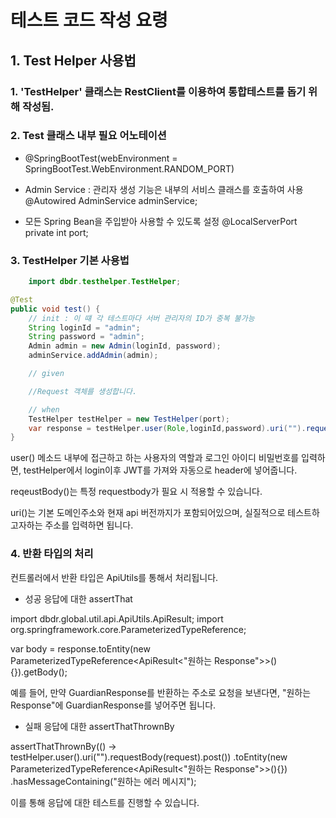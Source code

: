 # 테스트 코드 작성 요령

## 1. Test Helper 사용법

### 1. 'TestHelper' 클래스는 RestClient를 이용하여 통합테스트를 돕기 위해 작성됨.

### 2. Test 클래스 내부 필요 어노테이션

- @SpringBootTest(webEnvironment = SpringBootTest.WebEnvironment.RANDOM_PORT)

- Admin Service : 관리자 생성 기능은 내부의 서비스 클래스를 호출하여 사용
    @Autowired
    AdminService adminService;

- 모든 Spring Bean을 주입받아 사용할 수 있도록 설정
    @LocalServerPort
    private int port;

### 3. TestHelper 기본 사용법

```java
    import dbdr.testhelper.TestHelper;

@Test
public void test() {
    // init : 이 떄 각 테스트마다 서버 관리자의 ID가 중복 불가능
    String loginId = "admin";
    String password = "admin";
    Admin admin = new Admin(loginId, password);
    adminService.addAdmin(admin);

    // given

    //Request 객체를 생성합니다.

    // when
    TestHelper testHelper = new TestHelper(port);
    var response = testHelper.user(Role,loginId,password).uri("").requestBody(request).post();
}
```

user() 메소드 내부에 접근하고 하는 사용자의 역할과 로그인 아이디 비밀번호를 입력하면, testHelper에서 login이후
JWT를 가져와 자동으로 header에 넣어줍니다.

reqeustBody()는 특정 requestbody가 필요 시 적용할 수 있습니다.

uri()는 기본 도메인주소와 현재 api 버전까지가 포함되어있으며, 실질적으로 테스트하고자하는 주소를 입력하면 됩니다.

### 4. 반환 타입의 처리

컨트롤러에서 반환 타입은 ApiUtils를 통해서 처리됩니다.

- 성공 응답에 대한 assertThat

import dbdr.global.util.api.ApiUtils.ApiResult;
import org.springframework.core.ParameterizedTypeReference;

var body = response.toEntity(new ParameterizedTypeReference<ApiResult<"원하는 Response">>(){}).getBody();

예를 들어, 만약 GuardianResponse를 반환하는 주소로 요청을 보낸다면, "원하는 Response"에 GuardianResponse를 넣어주면 됩니다.


- 실패 응답에 대한 assertThatThrownBy

assertThatThrownBy(() -> testHelper.user().uri("").requestBody(request).post())
    .toEntity(new ParameterizedTypeReference<ApiResult<"원하는 Response">>(){})
    .hasMessageContaining("원하는 에러 메시지");

이를 통해 응답에 대한 테스트를 진행할 수 있습니다.

